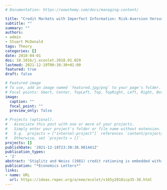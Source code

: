 ```yaml
---
# Documentation: https://wowchemy.com/docs/managing-content/

title: "Credit Markets with Imperfect Information: Risk-Aversion Versus Pessimism"
subtitle: ""
summary: ""
authors:
- admin
- Stuart McDonald
tags: Theory
categories: []
date: 2018-04-01
doi: 10.1016/j.econlet.2018.01.029
lastmod: 2021-12-19T00:38:30+01:00
featured: true
draft: false

# Featured image
# To use, add an image named `featured.jpg/png` to your page's folder.
# Focal points: Smart, Center, TopLeft, Top, TopRight, Left, Right, BottomLeft, Bottom, BottomRight.
image:
  caption: ""
  focal_point: ""
  preview_only: false

# Projects (optional).
#   Associate this post with one or more of your projects.
#   Simply enter your project's folder or file name without extension.
#   E.g. `projects = ["internal-project"]` references `content/project/deep-learning/index.md`.
#   Otherwise, set `projects = []`.
projects: []
publishDate: '2021-12-18T23:38:38.981441Z'
publication_types:
- '2'
abstract: 'Stiglitz and Weiss (1981) credit rationing is embedded within rank dependent expected utility theory. Our results show that sufficient pessimism or sufficient risk-aversion by borrowers may eliminate adverse selection. Moreover, lender optimism may eliminate credit rationing even when adverse selection exists.'
publication: "*Economics Letters*"
links:
- name: URL
  url: https://ideas.repec.org/a/eee/ecolet/v165y2018icp35-38.html
---
```

